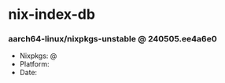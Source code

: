 # nix-index-db
### aarch64-linux/nixpkgs-unstable @ 240505.ee4a6e0
- Nixpkgs: @[](https://github.com/NixOS/nixpkgs/commit/ee4a6e0f566fe5ec79968c57a9c2c3c25f2cf41d)
- Platform: 
- Date: 
